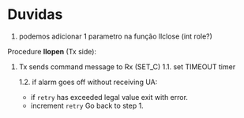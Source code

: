 # Duvidas

1. podemos adicionar 1 parametro na função llclose (int role?)





Procedure **llopen** (Tx side):

1. Tx sends command message to Rx (SET_C)
   1.1. set TIMEOUT timer

   1.2. if alarm goes off without receiving UA:

   - if `retry` has exceeded legal value exit with error.
   - increment `retry` Go back to step 1.

